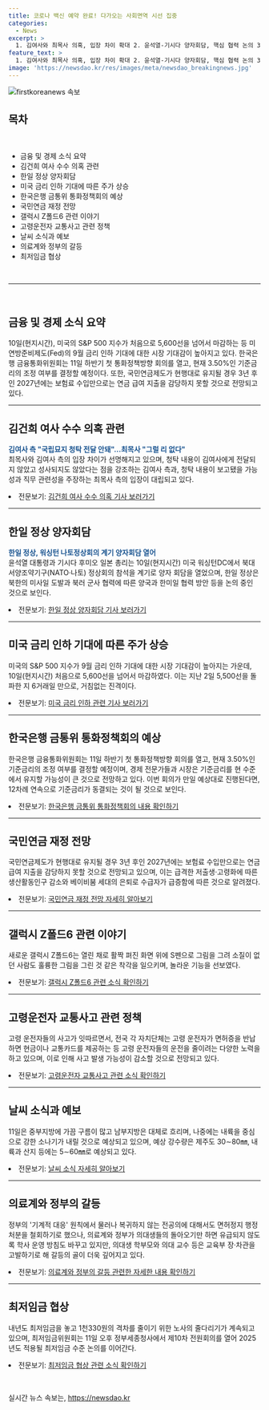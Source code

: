 ```yaml
---
title: 코로나 백신 예약 완료! 다가오는 사회면역 시선 집중
categories:
  - News
excerpt: >
  1. 김여사와 최목사 의혹, 입장 차이 확대 2. 윤석열-기시다 양자회담, 핵심 협력 논의 3. 미 주식시장, 경기 호재로 지수 상승 4. 금통위 회의, 금리 동결 전망 강화 5. 국민연금 재정난, 2027년 비관적 전망 6. 갤럭시 Z 폴드6 체험, 그림 마법 같은 변신 7. 고령운전자 사고 대책, 지자체들 노력 8. 오늘 날씨, 흐리고 소나기…최고 32도 9. 의료계-정부 갈등, 사직 처리 논란 재점화 10. 최저임금 협상, 1만1천200원 vs 9천870원
feature_text: >
  1. 김여사와 최목사 의혹, 입장 차이 확대 2. 윤석열-기시다 양자회담, 핵심 협력 논의 3. 미 주식시장, 경기 호재로 지수 상승 4. 금통위 회의, 금리 동결 전망 강화 5. 국민연금 재정난, 2027년 비관적 전망 6. 갤럭시 Z 폴드6 체험, 그림 마법 같은 변신 7. 고령운전자 사고 대책, 지자체들 노력 8. 오늘 날씨, 흐리고 소나기…최고 32도 9. 의료계-정부 갈등, 사직 처리 논란 재점화 10. 최저임금 협상, 1만1천200원 vs 9천870원
image: 'https://newsdao.kr/res/images/meta/newsdao_breakingnews.jpg'
---
```


<p><img src="https://newsdao.kr/res/images/meta/newsdao_breakingnews.jpg" alt="firstkoreanews 속보" /></p>

<h2 data-ke-size="size26">목차</h2>

<p data-ke-size="size16">&nbsp;</p>

<ul>
<li>금융 및 경제 소식 요약</li>
<li>김건희 여사 수수 의혹 관련</li>
<li>한일 정상 양자회담</li>
<li>미국 금리 인하 기대에 따른 주가 상승</li>
<li>한국은행 금통위 통화정책회의 예상</li>
<li>국민연금 재정 전망</li>
<li>갤럭시 Z폴드6 관련 이야기</li>
<li>고령운전자 교통사고 관련 정책</li>
<li>날씨 소식과 예보</li>
<li>의료계와 정부의 갈등</li>
<li>최저임금 협상</li>
</ul>

<p data-ke-size="size16">&nbsp;</p>

<hr>

<p data-ke-size="size16">&nbsp;</p>

<h2 data-ke-size="size26">금융 및 경제 소식 요약</h2>

<p data-ke-size="size16">10일(현지시간), 미국의 S&P 500 지수가 처음으로 5,600선을 넘어서 마감하는 등 미 연방준비제도(Fed)의 9월 금리 인하 기대에 대한 시장 기대감이 높아지고 있다. 한국은행 금융통화위원회는 11일 하반기 첫 통화정책방향 회의를 열고, 현재 3.50%인 기준금리의 조정 여부를 결정할 예정이다. 또한, 국민연금제도가 현행대로 유지될 경우 3년 후인 2027년에는 보험료 수입만으로는 연금 급여 지출을 감당하지 못할 것으로 전망되고 있다.</p>

<p data-ke-size="size16"></p>

<hr>

<h2 data-ke-size="size26">김건희 여사 수수 의혹 관련</h2>

<p data-ke-size="size16"><b><span style="color: #1a5490;">김여사 측 "국립묘지 청탁 전달 안돼"…최목사 "그럴 리 없다"</span></b><br>최목사와 김여사 측의 입장 차이가 선명해지고 있으며, 청탁 내용이 김여사에게 전달되지 않았고 성사되지도 않았다는 점을 강조하는 김여사 측과, 청탁 내용이 보고됐을 가능성과 직무 관련성을 주장하는 최목사 측의 입장이 대립되고 있다.</p>

<p data-ke-size="size16"><li>전문보기: <a href="https://www.yna.co.kr/view/AKR20240710143800004">김건희 여사 수수 의혹 기사 보러가기</a></p>

<p data-ke-size="size16"></p>

<hr>

<h2 data-ke-size="size26">한일 정상 양자회담</h2>

<p data-ke-size="size16"><b><span style="color: #1a5490;">한일 정상, 워싱턴 나토정상회의 계기 양자회담 열어</span></b><br>윤석열 대통령과 기시다 후미오 일본 총리는 10일(현지시간) 미국 워싱턴DC에서 북대서양조약기구(NATO·나토) 정상회의 참석을 계기로 양자 회담을 열었으며, 한일 정상은 북한의 미사일 도발과 북러 군사 협력에 따른 양국과 한미일 협력 방안 등을 논의 중인 것으로 보인다.</p>

<p data-ke-size="size16"><li>전문보기: <a href="https://www.yna.co.kr/view/AKR20240711011800001">한일 정상 양자회담 기사 보러가기</a></p>

<p data-ke-size="size16"></p>

<hr>

<h2 data-ke-size="size26">미국 금리 인하 기대에 따른 주가 상승</h2>

<p data-ke-size="size16">미국의 S&P 500 지수가 9월 금리 인하 기대에 대한 시장 기대감이 높아지는 가운데, 10일(현지시간) 처음으로 5,600선을 넘어서 마감하였다. 이는 지난 2일 5,500선을 돌파한 지 6거래일 만으로, 거침없는 진격이다.</p>

<p data-ke-size="size16"><li>전문보기: <a href="https://www.yna.co.kr/view/AKR20240711005751087">미국 금리 인하 관련 기사 보러가기</a></p>

<p data-ke-size="size16"></p>

<hr>

<h2 data-ke-size="size26">한국은행 금통위 통화정책회의 예상</h2>

<p data-ke-size="size16">한국은행 금융통화위원회는 11일 하반기 첫 통화정책방향 회의를 열고, 현재 3.50%인 기준금리의 조정 여부를 결정할 예정이며, 경제 전문가들과 시장은 기준금리를 현 수준에서 유지할 가능성이 큰 것으로 전망하고 있다. 이번 회의가 만일 예상대로 진행된다면, 12차례 연속으로 기준금리가 동결되는 것이 될 것으로 보인다.</p>

<p data-ke-size="size16"><li>전문보기: <a href="https://www.yna.co.kr/view/AKR20240710148400002">한국은행 금통위 통화정책회의 내용 확인하기</a></p>

<p data-ke-size="size16"></p>

<hr>

<h2 data-ke-size="size26">국민연금 재정 전망</h2>

<p data-ke-size="size16">국민연금제도가 현행대로 유지될 경우 3년 후인 2027년에는 보험료 수입만으로는 연금 급여 지출을 감당하지 못할 것으로 전망되고 있으며, 이는 급격한 저출생·고령화에 따른 생산활동인구 감소와 베이비붐 세대의 은퇴로 수급자가 급증함에 따른 것으로 알려졌다.</p>

<p data-ke-size="size16"><li>전문보기: <a href="https://www.yna.co.kr/view/AKR20240710047100530">국민연금 재정 전망 자세히 알아보기</a></p>

<p data-ke-size="size16"></p>

<hr>

<h2 data-ke-size="size26">갤럭시 Z폴드6 관련 이야기</h2>

<p data-ke-size="size16">새로운 갤럭시 Z폴드6는 열린 채로 활짝 펴진 화면 위에 S펜으로 그림을 그려 소질이 없던 사람도 훌륭한 그림을 그린 것 같은 착각을 일으키며, 놀라운 기능을 선보였다.</p>

<p data-ke-size="size16"><li>전문보기: <a href="https://www.yna.co.kr/view/AKR20240711006000081">갤럭시 Z폴드6 관련 소식 확인하기</a></p>

<p data-ke-size="size16"></p>

<hr>

<h2 data-ke-size="size26">고령운전자 교통사고 관련 정책</h2>

<p data-ke-size="size16">고령 운전자들의 사고가 잇따르면서, 전국 각 자치단체는 고령 운전자가 면허증을 반납하면 현금이나 교통카드를 제공하는 등 고령 운전자들의 운전을 줄이려는 다양한 노력을 하고 있으며, 이로 인해 사고 발생 가능성이 감소할 것으로 전망되고 있다.</p>

<p data-ke-size="size16"><li>전문보기: <a href="https://www.yna.co.kr/view/AKR20240710125300053">고령운전자 교통사고 관련 소식 확인하기</a></p>

<p data-ke-size="size16"></p>

<hr>

<h2 data-ke-size="size26">날씨 소식과 예보</h2>

<p data-ke-size="size16">11일은 중부지방에 가끔 구름이 많고 남부지방은 대체로 흐리며, 나중에는 내륙을 중심으로 강한 소나기가 내릴 것으로 예상되고 있으며, 예상 강수량은 제주도 30∼80㎜, 내륙과 산지 등에는 5∼60㎜로 예상되고 있다. </p>

<p data-ke-size="size16"><li>전문보기: <a href="https://www.yna.co.kr/view/AKR20240711006100034">날씨 소식 자세히 알아보기</a></p>

<p data-ke-size="size16"></p>

<hr>

<h2 data-ke-size="size26">의료계와 정부의 갈등</h2>

<p data-ke-size="size16">정부의 '기계적 대응' 원칙에서 물러나 복귀하지 않는 전공의에 대해서도 면허정지 행정처분을 철회하기로 했으나, 의료계와 정부가 의대생들의 돌아오기만 하면 유급되지 않도록 학사 운영 방침도 바꾸고 있지만, 의대생 학부모와 의대 교수 등은 교육부 장·차관을 고발하기로 해 갈등의 골이 더욱 깊어지고 있다.</p>

<p data-ke-size="size16"><li>전문보기: <a href="https://www.yna.co.kr/view/AKR20240710159200530">의료계와 정부의 갈등 관련한 자세한 내용 확인하기</a></p>

<p data-ke-size="size16"></p>

<hr>

<h2 data-ke-size="size26">최저임금 협상</h2>

<p data-ke-size="size16">내년도 최저임금을 놓고 1천330원의 격차를 줄이기 위한 노사의 줄다리기가 계속되고 있으며, 최저임금위원회는 11일 오후 정부세종청사에서 제10차 전원회의를 열어 2025년도 적용될 최저임금 수준 논의를 이어간다.</p>

<p data-ke-size="size16"><li>전문보기: <a href="https://www.yna.co.kr/view/AKR20240710151400530">최저임금 협상 관련 소식 확인하기</a></p>

<p data-ke-size="size16"></p>

<p data-ke-size="size16">&nbsp;</p>
실시간 뉴스 속보는, <a href="https://newsdao.kr" rel="dofollow">https://newsdao.kr</a>


